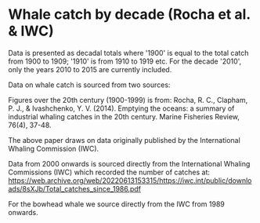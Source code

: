 # Whale catch by decade (Rocha et al. & IWC)

Data is presented as decadal totals where '1900' is equal to the total catch from 1900 to 1909; '1910' is from 1910 to 1919 etc. For the decade '2010', only the years 2010 to 2015 are currently included.

Data on whale catch is sourced from two sources:

Figures over the 20th century (1900-1999) is from: Rocha, R. C., Clapham, P. J., & Ivashchenko, Y. V. (2014). Emptying the oceans: a summary of industrial whaling catches in the 20th century. Marine Fisheries Review, 76(4), 37-48.

The above paper draws on data originally published by the International Whaling Commission (IWC).

Data from 2000 onwards is sourced directly from the International Whaling Commissions (IWC) which recorded the number of catches at: https://web.archive.org/web/20220613153315/https://iwc.int/public/downloads/8sXJb/Total_catches_since_1986.pdf

For the bowhead whale we source directly from the IWC from 1989 onwards.